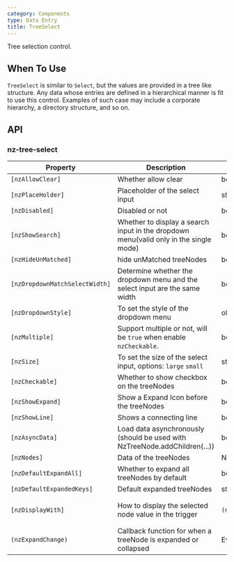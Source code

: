 ```yaml
---
category: Components
type: Data Entry
title: TreeSelect
---
```


Tree selection control.

## When To Use

`TreeSelect` is similar to `Select`, but the values are provided in a tree like structure.
Any data whose entries are defined in a hierarchical manner is fit to use this control. Examples of such case may include a corporate hierarchy, a directory structure, and so on.

## API

### nz-tree-select

| Property | Description | Type | Default |
| -------- | ----------- | ---- | ------- |
| `[nzAllowClear]` | Whether allow clear | boolean | false |
| `[nzPlaceHolder]` | Placeholder of the select input | string | - |
| `[nzDisabled]` | Disabled or not | boolean | false |
| `[nzShowSearch]` | Whether to display a search input in the dropdown menu(valid only in the single mode) | boolean | false |
| `[nzHideUnMatched]` | hide unMatched treeNodes | boolean | false |
| `[nzDropdownMatchSelectWidth]` | Determine whether the dropdown menu and the select input are the same width | boolean | true |
| `[nzDropdownStyle]` | To set the style of the dropdown menu | object | - |
| `[nzMultiple]` | Support multiple or not, will be `true` when enable `nzCheckable`. | boolean | false |
| `[nzSize]` | To set the size of the select input, options: `large` `small` | string | 'default' |
| `[nzCheckable]` | Whether to show checkbox on the treeNodes | boolean | false |
| `[nzShowExpand]` | Show a Expand Icon before the treeNodes | boolean | true |
| `[nzShowLine]` | Shows a connecting line | boolean | false |
| `[nzAsyncData]` | Load data asynchronously (should be used with NzTreeNode.addChildren(...)) | boolean | false |
| `[nzNodes]` | Data of the treeNodes | NzTreeNode\[] | \[] |
| `[nzDefaultExpandAll]` | Whether to expand all treeNodes by default | boolean | false |
| `[nzDefaultExpandedKeys]` | Default expanded treeNodes | string\[] | - |
| `[nzDisplayWith]` | How to display the selected node value in the trigger | `(node: NzTreeNode) => string` | `(node: NzTreeNode) => node.title` |
| `(nzExpandChange)` | Callback function for when a treeNode is expanded or collapsed |EventEmitter<NzFormatEmitEvent\> | - |
